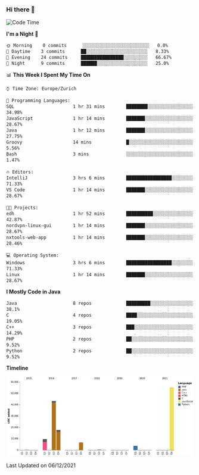 ### Hi there 👋

<!--START_SECTION:waka-->
![Code Time](http://img.shields.io/badge/Code%20Time-3%2C270%20hrs%2023%20mins-blue)

**I'm a Night 🦉** 

```text
🌞 Morning    0 commits      ░░░░░░░░░░░░░░░░░░░░░░░░░   0.0% 
🌆 Daytime    3 commits      ██░░░░░░░░░░░░░░░░░░░░░░░   8.33% 
🌃 Evening    24 commits     ████████████████░░░░░░░░░   66.67% 
🌙 Night      9 commits      ██████░░░░░░░░░░░░░░░░░░░   25.0%

```


📊 **This Week I Spent My Time On** 

```text
⌚︎ Time Zone: Europe/Zurich

💬 Programming Languages: 
SQL                      1 hr 31 mins        ████████░░░░░░░░░░░░░░░░░   34.98% 
JavaScript               1 hr 14 mins        ███████░░░░░░░░░░░░░░░░░░   28.67% 
Java                     1 hr 12 mins        ███████░░░░░░░░░░░░░░░░░░   27.75% 
Groovy                   14 mins             █░░░░░░░░░░░░░░░░░░░░░░░░   5.56% 
Bash                     3 mins              ░░░░░░░░░░░░░░░░░░░░░░░░░   1.47%

🔥 Editors: 
IntelliJ                 3 hrs 6 mins        █████████████████░░░░░░░░   71.33% 
VS Code                  1 hr 14 mins        ███████░░░░░░░░░░░░░░░░░░   28.67%

🐱‍💻 Projects: 
edh                      1 hr 52 mins        ██████████░░░░░░░░░░░░░░░   42.87% 
nordvpn-linux-gui        1 hr 14 mins        ███████░░░░░░░░░░░░░░░░░░   28.67% 
nxtools-web-app          1 hr 14 mins        ███████░░░░░░░░░░░░░░░░░░   28.46%

💻 Operating System: 
Windows                  3 hrs 6 mins        █████████████████░░░░░░░░   71.33% 
Linux                    1 hr 14 mins        ███████░░░░░░░░░░░░░░░░░░   28.67%

```

**I Mostly Code in Java** 

```text
Java                     8 repos             █████████░░░░░░░░░░░░░░░░   38.1% 
C                        4 repos             ████░░░░░░░░░░░░░░░░░░░░░   19.05% 
C++                      3 repos             ███░░░░░░░░░░░░░░░░░░░░░░   14.29% 
PHP                      2 repos             ██░░░░░░░░░░░░░░░░░░░░░░░   9.52% 
Python                   2 repos             ██░░░░░░░░░░░░░░░░░░░░░░░   9.52%

```


**Timeline**

![Chart not found](https://raw.githubusercontent.com/JimR21/JimR21/master/charts/bar_graph.png) 


 Last Updated on 06/12/2021
<!--END_SECTION:waka-->

<!--
**JimR21/JimR21** is a ✨ _special_ ✨ repository because its `README.md` (this file) appears on your GitHub profile.

Here are some ideas to get you started:

- 🔭 I’m currently working on ...
- 🌱 I’m currently learning ...
- 👯 I’m looking to collaborate on ...
- 🤔 I’m looking for help with ...
- 💬 Ask me about ...
- 📫 How to reach me: ...
- 😄 Pronouns: ...
- ⚡ Fun fact: ...
-->
